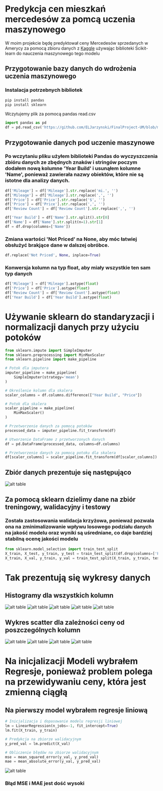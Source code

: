 # Predykcja cen mieszkań mercedesów za pomcą uczenia maszynowego
W moim projekcie będę predyktował ceny Mercedesów sprzedanych w Amerycy za pomocą zbioru danych z 
[Kaggle](https://www.kaggle.com/datasets/danishammar/usa-mercedes-benz-prices-dataset/data) 
używając biblioteki Scikit-learn do nauczenia maszynowego tego modelu
## Przygotowanie bazy danych do wdrożenia uczenia maszynowego
### Instalacja potrzebnych bibliotek
```bash
pip install pandas
pip install sklearn

```
Wczytujemy plik za pomocą pandas read.csv 
```python
import pandas as pd
df = pd.read_csv('https://github.com/ELJarzynski/FinalProject-UM/blob/master/usa_mercedes_benz_prices.csv')
```

## Przygotowanie danych pod uczenie maszynowe
### Po wczytaniu pliku użyłem biblioteki Pandas do wyczyszczenia zbióru danych ze zbędnych znaków i stringów poczym dodałem nową kolumne 'Year Build' i usunąłem kolumne 'Name', ponieważ zawierała nazwy obiektów, które nie są istotne dla analizy danych.

```python
df['Mileage'] = df['Mileage'].str.replace('mi.', '')
df['Mileage'] = df['Mileage'].str.replace(',', '')
df['Price'] = df['Price'].str.replace('$', '')
df['Price'] = df['Price'].str.replace(',', '')
df['Review Count'] = df['Review Count'].str.replace(',', '')
```
```python
df['Year Build'] = df['Name'].str.split().str[0]
df['Name'] = df['Name'].str.split(n=1).str[1]
df = df.drop(columns=['Name'])
```
### Zmiana wartości 'Not Priced' na None, aby móc łatwiej obsłużyć brakjące dane w dalszej obróbce.
```python
df.replace('Not Priced', None, inplace=True)
```
### Konwersja kolumn na typ float, aby miały wszystkie ten sam typ danych
```python
df['Mileage'] = df['Mileage'].astype(float)
df['Price'] = df['Price'].astype(float)
df['Review Count'] = df['Review Count'].astype(float)
df['Year Build'] = df['Year Build'].astype(float)
```
# Używanie sklearn do standaryzacji i normalizacji danych przy użyciu potoków
```python
from sklearn.impute import SimpleImputer
from sklearn.preprocessing import MinMaxScaler
from sklearn.pipeline import make_pipeline

# Potok dla imputera
imputer_pipeline = make_pipeline(
    SimpleImputer(strategy='mean')
)

# Określenie kolumn dla skalera
scaler_columns = df.columns.difference(["Year Build", "Price"])

# Potok dla skalera
scaler_pipeline = make_pipeline(
    MinMaxScaler()
)

# Przetworzenie danych za pomocą potoków
processed_data = imputer_pipeline.fit_transform(df)

# Utworzenie DataFrame z przetworzonych danych
df = pd.DataFrame(processed_data, columns=df.columns)

# Przetworzenie danych za pomocą potoku dla skalera
df[scaler_columns] = scaler_pipeline.fit_transform(df[scaler_columns])
```

## Zbiór danych prezentuje się następująco 
![alt table](https://github.com/ELJarzynski/FinalProject-UM/blob/master/photos/DataFrame.png)

## Za pomocą sklearn dzielimy dane na zbiór treningowy, walidacyjny i testowy
### Została zastosowania walidacja krzyżowa, ponieważ pozwala ona na zminimalizowanie wpływu losowego podziału danych na jakość modelu oraz wyniki są uśredniane, co daje bardziej stabilną ocenę jakości modelu
```python
from sklearn.model_selection import train_test_split
X_train, X_test, y_train, y_test = train_test_split(df.drop(columns=['Price']), df['Price'], test_size=0.2, random_state=42)
X_train, X_val, y_train, y_val = train_test_split(X_train, y_train, test_size=0.2, random_state=42)
```
# Tak prezentują się wykresy danych
## Histogramy dla wszystkich kolumn
![alt table](https://github.com/ELJarzynski/FinalProject-UM/blob/master/photos/Mileage.png)
![alt table](https://github.com/ELJarzynski/FinalProject-UM/blob/master/photos/Price.png)
![alt table](https://github.com/ELJarzynski/FinalProject-UM/blob/master/photos/Rating.png)
![alt table](https://github.com/ELJarzynski/FinalProject-UM/blob/master/photos/Review%20Count.png)
![alt table](https://github.com/ELJarzynski/FinalProject-UM/blob/master/photos/Year%20Build.png)
## Wykres scatter dla zależności ceny od poszczególnych kolumn
![alt table](https://github.com/ELJarzynski/FinalProject-UM/blob/master/photos/Cena%20Ocena.png)
![alt table](https://github.com/ELJarzynski/FinalProject-UM/blob/master/photos/Cena%20Oglądanie.png)
![alt table](https://github.com/ELJarzynski/FinalProject-UM/blob/master/photos/Cena%20Rok.png)
![alt table](https://github.com/ELJarzynski/FinalProject-UM/blob/master/photos/Cena%20Przebieg.png)
# Na inicjalizacji Modeli wybrałem Regresje, ponieważ problem polega na przewidywaniu ceny, która jest zmienną ciągłą
## Na pierwszy model wybrałem regresje liniową
```python
# Inicjalizacja i dopasowanie modelu regresji liniowej
lm = LinearRegression(n_jobs=-1, fit_intercept=True)
lm.fit(X_train, y_train)

# Predykcja na zbiorze walidacyjnym
y_pred_val = lm.predict(X_val)

# Obliczenie błędów na zbiorze walidacyjnym
mse = mean_squared_error(y_val, y_pred_val)
mae = mean_absolute_error(y_val, y_pred_val)
```
![alt table](https://github.com/ELJarzynski/FinalProject-UM/blob/master/photos/LinearRegressionPred.png)
### Błąd MSE i MAE jest dość wysoki
